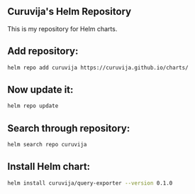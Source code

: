 ## Curuvija's Helm Repository

This is my repository for Helm charts. 

## Add repository:

```bash
helm repo add curuvija https://curuvija.github.io/charts/
```
## Now update it:

```bash
helm repo update
```
## Search through repository:

```bash
helm search repo curuvija
```

## Install Helm chart:

```bash
helm install curuvija/query-exporter --version 0.1.0
```
